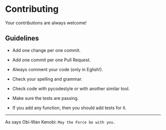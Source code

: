 # Contributing

Your contributions are always welcome!

## Guidelines

- Add one change per one commit.

- Add one commit per one Pull Request.

- Always comment your code (only in Eglish!).

- Check your spelling and grammar.

- Check code with pycodestyle or with another similar tool.

- Make sure the tests are passing.

- If you add any function, then you should add tests for it.

----------
As says Obi-Wan Kenobi: ` May the Force be with you. `
